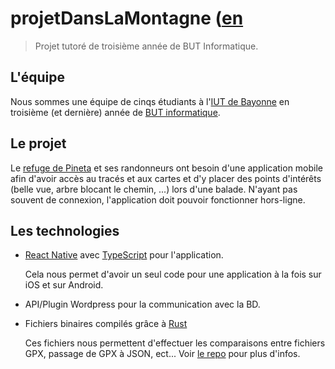 # projetDansLaMontagne ([en](./README-EN.md)
> Projet tutoré de troisième année de BUT Informatique.

## L'équipe

Nous sommes une équipe de cinqs étudiants à l'[IUT de Bayonne](https://www.iutbayonne.univ-pau.fr/presentation.html) en troisième (et dernière) année de [BUT informatique](https://www.iutbayonne.univ-pau.fr/but/informatique).

## Le projet

Le [refuge de Pineta](https://www.valpineta.eu/fr/el-refugio/) et ses randonneurs ont besoin d'une application mobile afin d'avoir accès au tracés et aux cartes et d'y placer des points d'intérêts (belle vue, arbre blocant le chemin, ...) lors d'une balade. N'ayant pas souvent de connexion, l'application doit pouvoir fonctionner hors-ligne.

## Les technologies
- [React Native](https://reactnative.dev/) avec [TypeScript](https://www.typescriptlang.org/) pour l'application.

  Cela nous permet d'avoir un seul code pour une application à la fois sur iOS et sur Android.
- API/Plugin Wordpress pour la communication avec la BD.
- Fichiers binaires compilés grâce à [Rust](https://www.rust-lang.org/)

  Ces fichiers nous permettent d'effectuer les comparaisons entre fichiers GPX, passage de GPX à JSON, ect... Voir [le repo](https://github.com/projetDansLaMontagne/gpx-coords-tools) pour plus d'infos.
